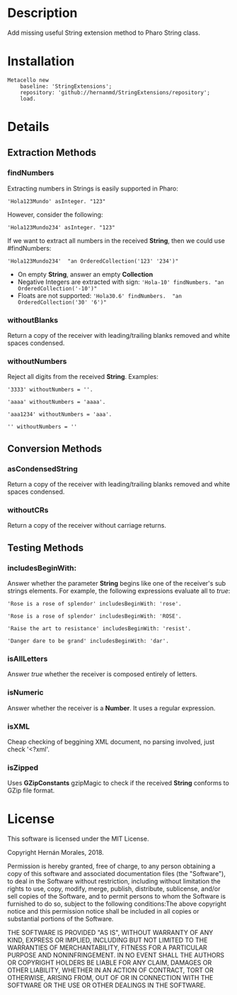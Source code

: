 
# Description

Add missing useful String extension method to Pharo String class.

# Installation

```smalltalk
Metacello new
	baseline: 'StringExtensions';
	repository: 'github://hernanmd/StringExtensions/repository';
	load.
```

# Details

## Extraction Methods

### findNumbers

Extracting numbers in Strings is easily supported in Pharo:

```smalltalk
'Hola123Mundo' asInteger. "123"
```

However, consider the following:

```smalltalk
'Hola123Mundo234' asInteger. "123"
```

If we want to extract all numbers in the received **String**, then we could use #findNumbers:

```smalltalk
'Hola123Mundo234'  "an OrderedCollection('123' '234')"
```

- On empty **String**, answer an empty **Collection**
- Negative Integers are extracted with sign: `'Hola-10' findNumbers. "an OrderedCollection('-10')"`
- Floats are not supported: `'Hola30.6' findNumbers.  "an OrderedCollection('30' '6')"`

### withoutBlanks

Return a copy of the receiver with leading/trailing blanks removed and white spaces condensed.

### withoutNumbers

Reject all digits from the received **String**. Examples:

```smalltalk
'3333' withoutNumbers = ''.

'aaaa' withoutNumbers = 'aaaa'.

'aaa1234' withoutNumbers = 'aaa'.

'' withoutNumbers = ''
```

## Conversion Methods

### asCondensedString

Return a copy of the receiver with leading/trailing blanks removed and white spaces condensed.

### withoutCRs

Return a copy of the receiver without carriage returns.

## Testing Methods

### includesBeginWith:

Answer whether the parameter **String** begins like one of the receiver's sub strings elements. For example, the following expressions evaluate all to *true*:

```smalltalk
'Rose is a rose of splendor' includesBeginWith: 'rose'.

'Rose is a rose of splendor' includesBeginWith: 'ROSE'.

'Raise the art to resistance' includesBeginWith: 'resist'.

'Danger dare to be grand' includesBeginWith: 'dar'.
```

### isAllLetters

Answer *true* whether the receiver is composed entirely of letters.

### isNumeric

Answer whether the receiver is a **Number**. It uses a regular expression. 

### isXML

Cheap checking of beggining XML document, no parsing involved, just check '<?xml'.

### isZipped

Uses **GZipConstants** gzipMagic to check if the received **String** conforms to GZip file format.


# License

This software is licensed under the MIT License.

Copyright Hernán Morales, 2018.

Permission is hereby granted, free of charge, to any person obtaining a copy of this software and associated documentation files (the "Software"), to deal in the Software without restriction, including without limitation the rights to use, copy, modify, merge, publish, distribute, sublicense, and/or sell copies of the Software, and to permit persons to whom the Software is furnished to do so, subject to the following conditions:The above copyright notice and this permission notice shall be included in all copies or substantial portions of the Software.

THE SOFTWARE IS PROVIDED "AS IS", WITHOUT WARRANTY OF ANY KIND, EXPRESS OR IMPLIED, INCLUDING BUT NOT LIMITED TO THE WARRANTIES OF MERCHANTABILITY, FITNESS FOR A PARTICULAR PURPOSE AND NONINFRINGEMENT. IN NO EVENT SHALL THE AUTHORS OR COPYRIGHT HOLDERS BE LIABLE FOR ANY CLAIM, DAMAGES OR OTHER LIABILITY, WHETHER IN AN ACTION OF CONTRACT, TORT OR OTHERWISE, ARISING FROM, OUT OF OR IN CONNECTION WITH THE SOFTWARE OR THE USE OR OTHER DEALINGS IN THE SOFTWARE.
